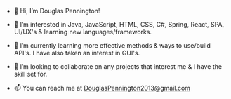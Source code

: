 - 👋 Hi, I’m Douglas Pennington!

- 👀 I’m interested in Java, JavaScript, HTML, CSS, C#, Spring, React, SPA, UI/UX's & learning new languages/frameworks. 

- 🌱 I’m currently learning more effective methods & ways to use/build API's. I have also taken an interest in GUI's. 

- 💞️ I’m looking to collaborate on any projects that interest me & I have the skill set for.

- 📫 You can reach me at DouglasPennington2013@gmail.com


<!---
DouglasPenn23/DouglasPenn23 is a ✨ special ✨ repository because its `README.md` (this file) appears on your GitHub profile.
You can click the Preview link to take a look at your changes.
--->
